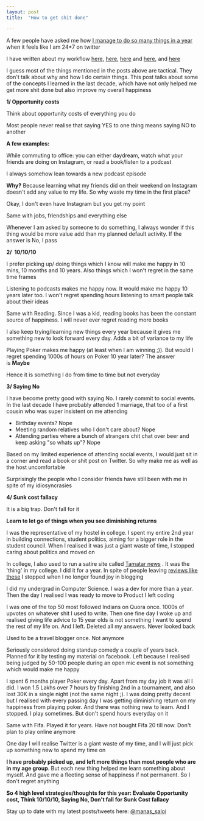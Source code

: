 ```yaml
---
layout: post
title:  "How to get shit done"

---
```


A few people have asked me how [I manage to do so many things in a year](https://manassaloi.com/2019/11/01/personal-OKRs-update-2019.html) when it feels like I am 24*7 on twitter 

I have written about my workflow [here](https://manassaloi.com/2016/01/14/11-habits-change-life.html), [here](https://manassaloi.com/2019/03/05/55-books-read.html), [here](https://manassaloi.com/2019/03/08/how-to-learn.html) and [here](https://manassaloi.com/2019/11/24/build-measure-learn.html), and [here](https://manassaloi.com/2019/03/07/macro-micro-learning.html)

I guess most of the things mentioned in the posts above are tactical. They don't talk about why and how I do certain things. This post talks about some of the concepts I learned in the last decade, which have not only helped me get more shit done but also improve my overall happiness

**1/ Opportunity costs**

Think about opportunity costs of everything you do

Most people never realise that saying YES to one thing means saying NO to another

**A few examples:**

While commuting to office: you can either daydream, watch what your friends are doing on Instagram, or read a book/listen to a podcast

I always somehow lean towards a new podcast episode

**Why?** Because learning what my friends did on their weekend on Instagram doesn't add any value to my life. So why waste my time in the first place?

Okay, I don't even have Instagram but you get my point

Same with jobs, friendships and everything else 

Whenever I am asked by someone to do something, I always wonder if this thing would be more value add than my planned default activity. If the answer is No, I pass

**2/  10/10/10**  

I prefer picking up/ doing things which I know will make me happy in 10 mins, 10 months and 10 years.
Also things which I won't regret in the same time frames

Listening to podcasts makes me happy now. It would make me happy 10 years later too. I won't regret spending hours listening to smart people talk about their ideas

Same with Reading. Since I was a kid, reading books has been the constant source of happiness. I will never ever regret reading more books

I also keep trying/learning new things every year because it gives me something new to look forward every day. Adds a bit of variance to my life

Playing Poker makes me happy (at least when I am winning ;)). But would I regret spending 1000s of hours on Poker 10 year later? The answer is **Maybe**

Hence it is something I do from time to time but not everyday

**3/ Saying No**

I have become pretty good with saying No. I rarely commit to social events. In the last decade I have probably attended 1 marriage, that too of a first cousin who was super insistent on me attending

- Birthday events? Nope
- Meeting random relatives who I don't care about? Nope
- Attending parties where a bunch of strangers chit chat over beer and keep asking "so whats up"? Nope


Based on my limited experience of attending social events, I would just sit in a corner and read a book or shit post on Twitter. So why make me as well as the host uncomfortable

Surprisingly the people who I consider friends have still been with me in spite of my idiosyncrasies

**4/ Sunk cost fallacy**

It is a big trap. Don't fall for it

**Learn to let go of things when you see diminishing returns**

I was the representative of my hostel in college. I spent my entire 2nd year in building connections, student politics, aiming for a bigger role in the student council. When I realised it was just a giant waste of time, I stopped caring about politics and moved on

In college, I also used to run a satire site called [Tamatar news](http://tamatarnews.blogspot.com/2011/09/shocking-news-gajalaxmi-anda-stall-wins.html#comment-form) . It was the 'thing' in my college. I did it for a year. In spite of people leaving [reviews like these](http://tamatarnews.blogspot.com/2011/09/shocking-news-gajalaxmi-anda-stall-wins.html?showComment=1315850507806#c2391655012539473911) I stopped when I no longer found joy in blogging

I did my undergrad in Computer Science. I was a dev for more than a year. Then the day I realised I was ready to move to Product I left coding 

I was one of the top 50 most followed Indians on Quora once. 1000s of upvotes on whatever shit I used to write. Then one fine day I woke up and realised giving life advice to 15 year olds is not something I want to spend the rest of my life on. And I left. Deleted all my answers. Never looked back

Used to be a travel blogger once. Not anymore

Seriously considered doing standup comedy a couple of years back. Planned for it by testing my material on facebook. Left because I realised being judged by 50-100 people during an open mic event is not something which would make me happy 

I spent 6 months player Poker every day. Apart from my day job it was all I did. I won 1.5 Lakhs over 7 hours by finishing 2nd in a tournament, and also lost 30K in a single night (not the same night ;). I was doing pretty decent but I realised with every passing day I was getting diminishing return on my happiness from playing poker. And there was nothing new to learn. And I stopped. I play sometimes. But don't spend hours everyday on it

Same with Fifa. Played it for years. Have not bought Fifa 20 till now. Don't plan to play online anymore

One day I will realise Twitter is a giant waste of my time, and I will just pick up something new to spend my time on

**I have probably picked up, and left more things than most people who are in my age group**. But each new thing helped me learn something about myself. And gave me a fleeting sense of happiness if not permanent. So I don't regret anything


**So 4 high level strategies/thoughts for this year: Evaluate Opportunity cost, Think 10/10/10, Saying No, Don't fall for Sunk Cost fallacy**


Stay up to date with my latest posts/tweets here: [@manas_saloi](http://twitter.com/manas_saloi)
